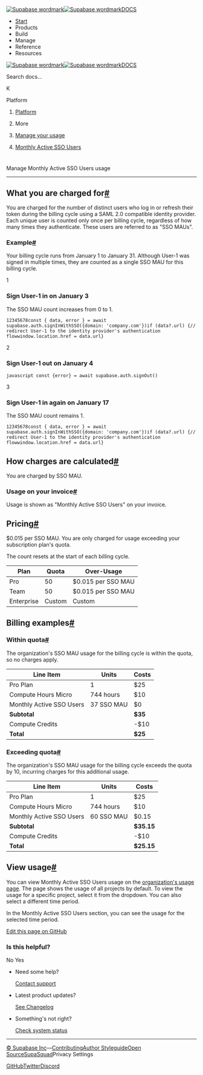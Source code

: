 [![Supabase wordmark](https://supabase.com/docs/_next/image?url=%2Fdocs%2Fsupabase-dark.svg&w=256&q=75&dpl=dpl_5BYG5BkQhU19GEfZfhcgAbeGcRQo)![Supabase wordmark](https://supabase.com/docs/_next/image?url=%2Fdocs%2Fsupabase-light.svg&w=256&q=75&dpl=dpl_5BYG5BkQhU19GEfZfhcgAbeGcRQo)DOCS](https://supabase.com/docs)

-   [Start](https://supabase.com/docs/guides/getting-started)
-   Products
-   Build
-   Manage
-   Reference
-   Resources

[![Supabase wordmark](https://supabase.com/docs/_next/image?url=%2Fdocs%2Fsupabase-dark.svg&w=256&q=75&dpl=dpl_5BYG5BkQhU19GEfZfhcgAbeGcRQo)![Supabase wordmark](https://supabase.com/docs/_next/image?url=%2Fdocs%2Fsupabase-light.svg&w=256&q=75&dpl=dpl_5BYG5BkQhU19GEfZfhcgAbeGcRQo)DOCS](https://supabase.com/docs)

Search docs...

K

Platform

1.  [Platform](https://supabase.com/docs/guides/platform)

3.  More

5.  [Manage your usage](https://supabase.com/docs/guides/platform/manage-your-usage)

7.  [Monthly Active SSO Users](https://supabase.com/docs/guides/platform/manage-your-usage/monthly-active-users-sso)

# 

Manage Monthly Active SSO Users usage

* * *

## What you are charged for[#](#what-you-are-charged-for)

You are charged for the number of distinct users who log in or refresh their token during the billing cycle using a SAML 2.0 compatible identity provider. Each unique user is counted only once per billing cycle, regardless of how many times they authenticate. These users are referred to as "SSO MAUs".

### Example[#](#example)

Your billing cycle runs from January 1 to January 31. Although User-1 was signed in multiple times, they are counted as a single SSO MAU for this billing cycle.

1

### Sign User-1 in on January 3

The SSO MAU count increases from 0 to 1.

```
12345678const { data, error } = await supabase.auth.signInWithSSO({domain: 'company.com'})if (data?.url) {// redirect User-1 to the identity provider's authentication flowwindow.location.href = data.url}
```

2

### Sign User-1 out on January 4

`javascript const {error} = await supabase.auth.signOut()`

3

### Sign User-1 in again on January 17

The SSO MAU count remains 1.

```
12345678const { data, error } = await supabase.auth.signInWithSSO({domain: 'company.com'})if (data?.url) {// redirect User-1 to the identity provider's authentication flowwindow.location.href = data.url}
```

## How charges are calculated[#](#how-charges-are-calculated)

You are charged by SSO MAU.

### Usage on your invoice[#](#usage-on-your-invoice)

Usage is shown as "Monthly Active SSO Users" on your invoice.

## Pricing[#](#pricing)

$0.015 per SSO MAU. You are only charged for usage exceeding your subscription plan's quota.

The count resets at the start of each billing cycle.

| Plan | Quota | Over-Usage |
| --- | --- | --- |
| Pro | 50 | $0.015 per SSO MAU |
| Team | 50 | $0.015 per SSO MAU |
| Enterprise | Custom | Custom |

## Billing examples[#](#billing-examples)

### Within quota[#](#within-quota)

The organization's SSO MAU usage for the billing cycle is within the quota, so no charges apply.

| Line Item | Units | Costs |
| --- | --- | --- |
| Pro Plan | 1 | $25 |
| Compute Hours Micro | 744 hours | $10 |
| Monthly Active SSO Users | 37 SSO MAU | $0 |
| **Subtotal** |  | **$35** |
| Compute Credits |  | \-$10 |
| **Total** |  | **$25** |

### Exceeding quota[#](#exceeding-quota)

The organization's SSO MAU usage for the billing cycle exceeds the quota by 10, incurring charges for this additional usage.

| Line Item | Units | Costs |
| --- | --- | --- |
| Pro Plan | 1 | $25 |
| Compute Hours Micro | 744 hours | $10 |
| Monthly Active SSO Users | 60 SSO MAU | $0.15 |
| **Subtotal** |  | **$35.15** |
| Compute Credits |  | \-$10 |
| **Total** |  | **$25.15** |

## View usage[#](#view-usage)

You can view Monthly Active SSO Users usage on the [organization's usage page](https://supabase.com/dashboard/org/_/usage). The page shows the usage of all projects by default. To view the usage for a specific project, select it from the dropdown. You can also select a different time period.

In the Monthly Active SSO Users section, you can see the usage for the selected time period.

[Edit this page on GitHub](https://github.com/supabase/supabase/blob/master/apps/docs/content/guides/platform/manage-your-usage/monthly-active-users-sso.mdx)

### Is this helpful?

No Yes

-   Need some help?
    
    [Contact support](https://supabase.com/support)
-   Latest product updates?
    
    [See Changelog](https://supabase.com/changelog)
-   Something's not right?
    
    [Check system status](https://status.supabase.com/)

* * *

[© Supabase Inc](https://supabase.com/)—[Contributing](https://github.com/supabase/supabase/blob/master/apps/docs/DEVELOPERS.md)[Author Styleguide](https://github.com/supabase/supabase/blob/master/apps/docs/CONTRIBUTING.md)[Open Source](https://supabase.com/open-source)[SupaSquad](https://supabase.com/supasquad)Privacy Settings

[GitHub](https://github.com/supabase/supabase)[Twitter](https://twitter.com/supabase)[Discord](https://discord.supabase.com/)